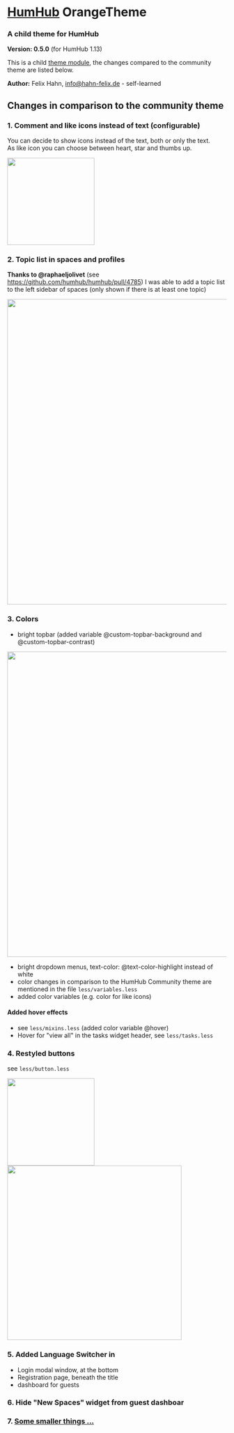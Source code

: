 # [HumHub](https://humhub.org) OrangeTheme

### A child theme for HumHub

**Version: 0.5.0** (for HumHub 1.13)

This is a child [theme module](https://docs.humhub.org/docs/theme/module#theme-module), the changes compared to the community theme are listed below.

**Author:** Felix Hahn, info@hahn-felix.de - self-learned

## Changes in comparison to the community theme
### 1. Comment and like icons instead of text (configurable)

You can decide to show icons instead of the text, both or only the text.  
As like icon you can choose between heart, star and thumbs up.

<img src="../resources/screenshot-social-controls-2.png" width="200">

### 2. Topic list in spaces and profiles
**Thanks to @raphaeljolivet** (see https://github.com/humhub/humhub/pull/4785) I was able to add a topic list to the left sidebar of spaces (only shown if there is at least one topic)

<img src="../resources/screenshot-space-topic-list.png" width="700">

### 3. Colors
- bright topbar (added variable @custom-topbar-background and @custom-topbar-contrast)

<img src="../resources/screenshot-header-desktop.png" width="700">

- bright dropdown menus, text-color: @text-color-highlight instead of white
- color changes in comparison to the HumHub Community theme are mentioned in the file `less/variables.less`
- added color variables (e.g. color for like icons)

#### Added hover effects
- see `less/mixins.less` (added color variable @hover)
- Hover for "view all" in the tasks widget header, see `less/tasks.less`

### 4. Restyled buttons
see `less/button.less`

<img src="../resources/screenshot-space-header-buttons.png" width="200">

<img src="../resources/screenshot-people-buttons.png" width="400">

### 5. Added Language Switcher in
- Login modal window, at the bottom
- Registration page, beneath the title
- dashboard for guests

### 6. Hide "New Spaces" widget from guest dashboar

### 7. [Some smaller things ...](DETAILS.md)
